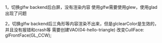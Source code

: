 1，切换glfw backend后白屏，没有渲染内容
    使用glfw需要使用glew，使用glad出现了问题

2，切换glfw backend后三角形等内容渲染不出来，但是glclearColor是生效的，并且没有报错和crash等
    需要创建VAO(04-hello-triangle)
    改变CullFace: glFrontFace(GL_CCW);